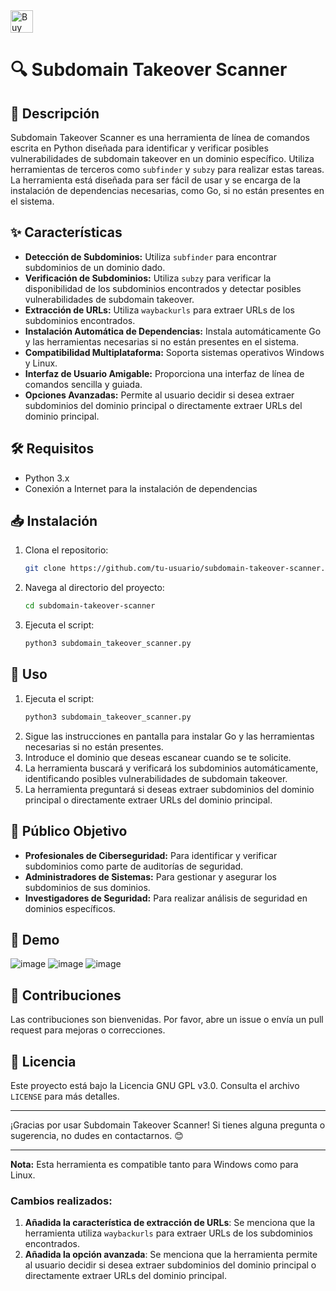 
<a href='https://ko-fi.com/O4O3W3IIA' target='_blank'>
  <img height='36' style='border:0px;height:36px;' src='https://storage.ko-fi.com/cdn/kofi5.png?v=6' border='0' alt='Buy Me a Coffee at ko-fi.com' />
</a>

# 🔍 Subdomain Takeover Scanner

## 📝 Descripción

Subdomain Takeover Scanner es una herramienta de línea de comandos escrita en Python diseñada para identificar y verificar posibles vulnerabilidades de subdomain takeover en un dominio específico. Utiliza herramientas de terceros como `subfinder` y `subzy` para realizar estas tareas. La herramienta está diseñada para ser fácil de usar y se encarga de la instalación de dependencias necesarias, como Go, si no están presentes en el sistema.

## ✨ Características

- **Detección de Subdominios:** Utiliza `subfinder` para encontrar subdominios de un dominio dado.
- **Verificación de Subdominios:** Utiliza `subzy` para verificar la disponibilidad de los subdominios encontrados y detectar posibles vulnerabilidades de subdomain takeover.
- **Extracción de URLs:** Utiliza `waybackurls` para extraer URLs de los subdominios encontrados.
- **Instalación Automática de Dependencias:** Instala automáticamente Go y las herramientas necesarias si no están presentes en el sistema.
- **Compatibilidad Multiplataforma:** Soporta sistemas operativos Windows y Linux.
- **Interfaz de Usuario Amigable:** Proporciona una interfaz de línea de comandos sencilla y guiada.
- **Opciones Avanzadas:** Permite al usuario decidir si desea extraer subdominios del dominio principal o directamente extraer URLs del dominio principal.

## 🛠️ Requisitos

- Python 3.x
- Conexión a Internet para la instalación de dependencias

## 📥 Instalación

1. Clona el repositorio:
   ```bash
   git clone https://github.com/tu-usuario/subdomain-takeover-scanner.git
   ```
2. Navega al directorio del proyecto:
   ```bash
   cd subdomain-takeover-scanner
   ```
3. Ejecuta el script:
   ```bash
   python3 subdomain_takeover_scanner.py
   ```

## 🔧 Uso

1. Ejecuta el script:
   ```bash
   python3 subdomain_takeover_scanner.py
   ```
2. Sigue las instrucciones en pantalla para instalar Go y las herramientas necesarias si no están presentes.
3. Introduce el dominio que deseas escanear cuando se te solicite.
4. La herramienta buscará y verificará los subdominios automáticamente, identificando posibles vulnerabilidades de subdomain takeover.
5. La herramienta preguntará si deseas extraer subdominios del dominio principal o directamente extraer URLs del dominio principal.

## 🎯 Público Objetivo

- **Profesionales de Ciberseguridad:** Para identificar y verificar subdominios como parte de auditorías de seguridad.
- **Administradores de Sistemas:** Para gestionar y asegurar los subdominios de sus dominios.
- **Investigadores de Seguridad:** Para realizar análisis de seguridad en dominios específicos.

## 📸 Demo

![image](https://github.com/user-attachments/assets/23b3348f-8cd5-46b9-9314-a9bea6539031)
![image](https://github.com/user-attachments/assets/b5e362f3-7f26-4592-a667-a955bc3b9c1b)
![image](https://github.com/user-attachments/assets/4decb5c9-8d5e-4e55-b42a-a83042ceb1f4)

## 🤝 Contribuciones

Las contribuciones son bienvenidas. Por favor, abre un issue o envía un pull request para mejoras o correcciones.

## 📜 Licencia

Este proyecto está bajo la Licencia GNU GPL v3.0. Consulta el archivo `LICENSE` para más detalles.

---

¡Gracias por usar Subdomain Takeover Scanner! Si tienes alguna pregunta o sugerencia, no dudes en contactarnos. 😊

---

**Nota:** Esta herramienta es compatible tanto para Windows como para Linux.


### Cambios realizados:
1. **Añadida la característica de extracción de URLs**: Se menciona que la herramienta utiliza `waybackurls` para extraer URLs de los subdominios encontrados.
2. **Añadida la opción avanzada**: Se menciona que la herramienta permite al usuario decidir si desea extraer subdominios del dominio principal o directamente extraer URLs del dominio principal.
